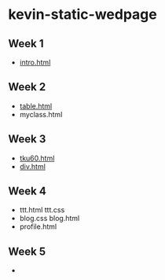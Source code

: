 # kevin-static-wedpage

##  Week 1
* [intro.html](http://127.0.0.1:1354/w01/intro.html)

## Week 2
* [table.html](http://127.0.0.1:1354/w02/table.html)
* myclass.html

## Week 3
* [tku60.html](http://127.0.0.1:1354/w03/images/tku60.html)
* [div.html](http://127.0.0.1:1354/w03/div/div.html)

## Week 4
* ttt.html  ttt.css
* blog.css  blog.html
* profile.html
## Week 5
* 
<!--stackedit_data:
eyJoaXN0b3J5IjpbLTE1MzYwNTk2NjEsNDIxMDg3MTEwXX0=
-->